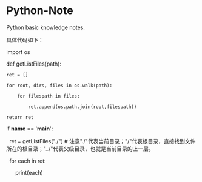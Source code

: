 # Python-Note

Python basic knowledge notes.

具体代码如下：

import os

def getListFiles(path):

    ret = []
    
    for root, dirs, files in os.walk(path):
    
        for filespath in files:
        
            ret.append(os.path.join(root,filespath))
            
    return ret
    
if __name__ == '__main__':

    ret = getListFiles("./") # 注意"./"代表当前目录；"/"代表根目录，直接找到文件所在的根目录；"../"代表父级目录，也就是当前目录的上一层。
    
    for each in ret:
    
        print(each)

